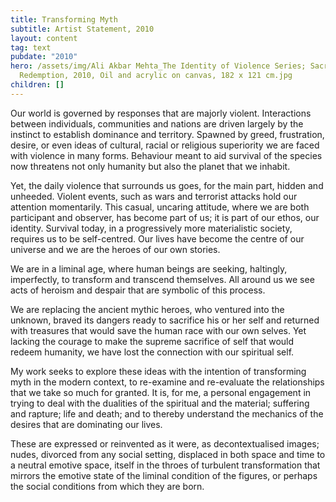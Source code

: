 ```yaml
---
title: Transforming Myth
subtitle: Artist Statement, 2010
layout: content
tag: text
pubdate: "2010"
hero: /assets/img/Ali Akbar Mehta_The Identity of Violence Series; Sacrifice and
  Redemption, 2010, Oil and acrylic on canvas, 182 x 121 cm.jpg
children: []
---
```

Our world is governed by responses that are majorly violent. Interactions between individuals, communities and nations are driven largely by the instinct to establish dominance and territory. Spawned by greed, frustration, desire, or even ideas of cultural, racial or religious superiority we are faced with violence in many forms. Behaviour meant to aid survival of the species now threatens not only humanity but also the planet that we inhabit.

Yet, the daily violence that surrounds us goes, for the main part, hidden and unheeded. Violent events, such as wars and terrorist attacks hold our attention momentarily. This casual, uncaring attitude, where we are both participant and observer, has become part of us; it is part of our ethos, our identity. Survival today, in a progressively more materialistic society, requires us to be self-centred. Our lives have become the centre of our universe and we are the heroes of our own stories.

We are in a liminal age, where human beings are seeking, haltingly, imperfectly, to transform and transcend themselves. All around us we see acts of heroism and despair that are symbolic of this process.

We are replacing the ancient mythic heroes, who ventured into the unknown, braved its dangers ready to sacrifice his or her self and returned with treasures that would save the human race with our own selves. Yet lacking the courage to make the supreme sacrifice of self that would redeem humanity, we have lost the connection with our spiritual self.

My work seeks to explore these ideas with the intention of transforming myth in the modern context, to re-examine and re-evaluate the relationships that we take so much for granted. It is, for me, a personal engagement in trying to deal with the dualities of the spiritual and the material; suffering and rapture; life and death; and to thereby understand the mechanics of the desires that are dominating our lives.

These are expressed or reinvented as it were, as decontextualised images; nudes, divorced from any social setting, displaced in both space and time to a neutral emotive space, itself in the throes of turbulent transformation that mirrors the emotive state of the liminal condition of the figures, or perhaps the social conditions from which they are born.
